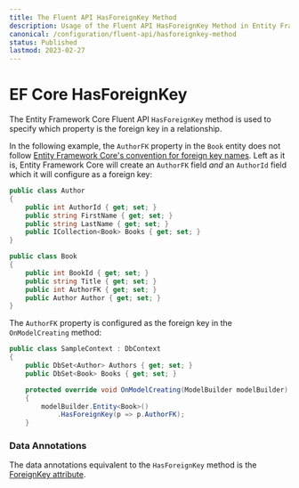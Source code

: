 ```yaml
---
title: The Fluent API HasForeignKey Method
description: Usage of the Fluent API HasForeignKey Method in Entity Framework Core
canonical: /configuration/fluent-api/hasforeignkey-method
status: Published
lastmod: 2023-02-27
---
```


# EF Core HasForeignKey

The Entity Framework Core Fluent API `HasForeignKey` method is used to specify which property is the foreign key in a relationship. 

In the following example, the `AuthorFK` property in the `Book` entity does not follow [Entity Framework Core's convention for foreign key names](/conventions#foreign-key). Left as it is, Entity Framework Core will create an `AuthorFK` field *and* an `AuthorId` field which it will configure as a foreign key:

```csharp
public class Author
{
    public int AuthorId { get; set; }
    public string FirstName { get; set; }
    public string LastName { get; set; }
    public ICollection<Book> Books { get; set; }
}

public class Book
{
    public int BookId { get; set; }
    public string Title { get; set; }
    public int AuthorFK { get; set; }
    public Author Author { get; set; }
}
```
The `AuthorFK` property is configured as the foreign key in the `OnModelCreating` method:
```csharp
public class SampleContext : DbContext
{
    public DbSet<Author> Authors { get; set; }
    public DbSet<Book> Books { get; set; }

    protected override void OnModelCreating(ModelBuilder modelBuilder)
    {
        modelBuilder.Entity<Book>()
            .HasForeignKey(p => p.AuthorFK);
    }

```

### Data Annotations
The data annotations equivalent to the `HasForeignKey` method is the [ForeignKey attribute](/configuration/data-annotation-attributes/foreignkey-attribute).
